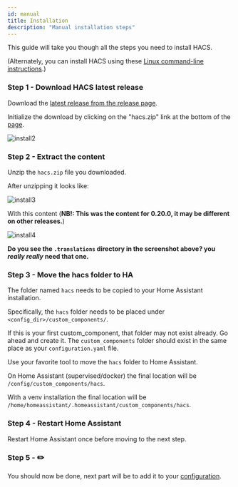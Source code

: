 ```yaml
---
id: manual
title: Installation
description: "Manual installation steps"
---
```


This guide will take you though all the steps you need to install HACS.

(Alternately, you can install HACS using these [Linux command-line instructions](installation/manual_cli.md).)

### Step 1 - Download HACS latest release

Download the [latest release from the release page](https://github.com/custom-components/hacs/releases/latest).

Initialize the download by clicking on the "hacs.zip" link at the bottom of the [page](https://github.com/custom-components/hacs/releases/latest).

![install2](/img/install2.png)

### Step 2 - Extract the content

Unzip the `hacs.zip` file you downloaded.

After unzipping it looks like:

![install3](/img/install3.png)

With this content (**NB!: This was the content for 0.20.0, it may be different on other releases.**)

![install4](/img/install4.png)

**Do you see the `.translations` directory in the screenshot above? you _really really_ need that one.**

### Step 3 - Move the hacs folder to HA

The folder named `hacs` needs to be copied to your Home Assistant installation.

Specifically, the `hacs` folder needs to be placed under `<config_dir>/custom_components/`.

If this is your first custom_component, that folder may not exist already. Go ahead and create it. The `custom_components` folder should exist in the same place as your `configuration.yaml` file.

Use your favorite tool to move the `hacs` folder to Home Assistant.

On Home Assistant (supervised/docker) the final location will be `/config/custom_components/hacs`.

With a venv installation the final location will be `/home/homeassistant/.homeassistant/custom_components/hacs`.

### Step 4 - Restart Home Assistant

Restart Home Assistant once before moving to the next step.

### Step 5 - ✏️

You should now be done, next part will be to add it to your [configuration](configuration/start.md).
